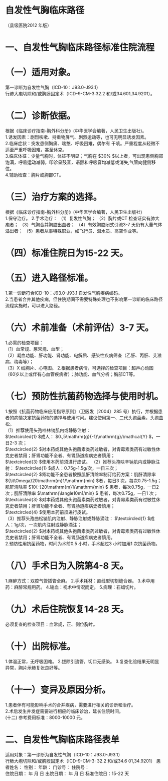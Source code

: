 # 自发性气胸临床路径  
（县级医院2012 年版）  
# 一、自发性气胸临床路径标准住院流程  
# （一）适用对象。  
第一诊断为自发性气胸（ICD-10：J93.0-J93.1）  
行肺大疱切除和/或胸膜固定术（ICD-9-CM-3:32.2 和/或34.601,34.9201）。  
# （二）诊断依据。  
根据《临床诊疗指南-胸外科分册》(中华医学会编著，人民卫生出版社)。  
1.诱发因素：剧烈咳嗽、持重物屏气、剧烈运动等，也可无明显诱发因素。  
2.临床症状：突发患侧胸痛、喘憋、呼吸困难，偶尔有 干咳。严重程度从轻微不适至严重呼吸困难，甚至休克。  
3.临床体征：少量气胸时，体征不明显；气胸在 $30\% $以上者，可出现患侧胸部饱满，呼吸运动减弱，叩诊呈鼓音，语颤和呼吸音均减低或消失,气管向健侧移位。  
4.辅助检查：胸片或胸部CT。  
# （三）治疗方案的选择。  
根据《临床诊疗指南-胸外科分册》(中华医学会编著，人民卫生出版社)  
1.保守治疗。 2.手术治疗： （1）复发性气胸； （2）胸片或CT 检查证实有肺大疱者； （3）气胸合并胸腔出血者； （4）有效胸腔闭式引流3-7 天仍有大量气体溢出者； （5）患者从事特殊职业，如飞行员、潜水员、高空作业等。  
# （四）标准住院日为15-22 天。  
# （五）进入路径标准。  
1.第一诊断符合ICD-10：J93.0-J93.1 自发性气胸疾病编码。  
2.当患者合并其他疾病，但住院期间不需要特殊处理也不影响第一诊断的临床路径流程实施时，可以进入路径。  
# （六）术前准备（术前评估）3-7 天。  
1.必需的检查项目：  
（1）血常规、尿常规、血型；  
（2）凝血功能、肝功能、肾功能、电解质、感染性疾病筛查（乙肝、丙肝、艾滋病、梅毒等）；  
（3）X 线胸片、心电图。 2.根据患者病情，可选择的检查项目：超声心动图（60岁以上或伴有心血管疾病者）；肺功能、血气分析；胸部CT等。  
# （七）预防性抗菌药物选择与使用时机。  
1.按照《抗菌药物临床应用指导原则》（卫医发〔2004〕285 号）执行，并根据患者的病情决定抗菌药物的选择与使用时间。建议使用第一、二代头孢菌素，头孢曲松。  
（1）推荐使用头孢唑林钠肌内或静脉注射：  
$\textcircled{1} $成人： $0.\,5\mathrm{g}{-1}\mathrm{g}/\mathcal{Y} $，一日2-3 次；  
$\textcircled{2} $对本药或其他头孢菌素类药过敏者，对青霉素类药有过敏性休克史者禁用；肝肾功能不全者、有胃肠道疾病史者慎用；  
$\textcircled{3} $使用本药前须进行皮试。 （2）推荐头孢呋辛钠肌内或静脉注射： $\textcircled{1} $成人：0.75g-1.5g/次，一日三次；  
$\textcircled{2} $肾功能不全患者按照肌酐清除率制订给药方案：肌酐清除率 ${\it\Omega}20\mathrm{m}1/\mathrm{min} $者，每日3 次，每次0.75-1.5g；肌酐清除率 $10{-}20\mathrm{m}1/\mathrm{min} $ 患者，每次0.75g，一日2 次；肌酐清除率 $\mathrm{\langle10m1/min} $ 患者，每次0.75g，一日1 次；  
$\textcircled{3} $对本药或其他头孢菌素类药过敏者，对青霉素类药有过敏性休克史者禁用；肝肾功能不全者、有胃肠道疾病史者慎用；  
$\textcircled{4} $使用本药前须进行皮试。  
（3）推荐头孢曲松钠肌内注射、静脉注射或静脉滴注： $\textcircled{1} $成人：1g/次，一次肌内注射或静脉滴注；  
$\textcircled{2} $对本药或其他头孢菌素类药过敏者，对青霉素类药有过敏性休克史者禁用；肝肾功能不全者、有胃肠道疾病史者慎用。  
2.预防性用抗菌药物，时间为术前0.5 小时，手术超过3 小时加用1 次抗菌药物。  
# （八）手术日为入院第4-8 天。  
1.麻醉方式：双腔气管插管全麻。 2.手术耗材：直线型切割缝合器。 3.术中用药：麻醉常规用药。 4.输血：视术中情况而定。 5.病理：石蜡切片。  
# （九）术后住院恢复14-28 天。  
必须复查的检查项目：血常规，正、侧位胸片。  
# （十）出院标准。  
1.体温正常，无呼吸困难。 2.拔除引流管，切口无感染。 3.复查化验结果无明显异常，胸片示肺复张良好等。  
# （十一）变异及原因分析。  
1.患者伴有可能影响手术的合并疾病，需要进行相关的诊断和治疗。  
2.术后发生并发症需要进行相应的临床诊治，延长住院时间。  
(十二) 参考费用标准：8000-10000 元。  
# 二、自发性气胸临床路径表单  
适用对象：第一诊断为自发性气胸（ICD-10：J93.0-J93.1）  
行肺大疱切除和/或胸膜固定术（ICD-9-CM-3: 32.2 和/或34.6 01,34.9201） 患者姓名：           性别：    年龄：    门诊号：       住院号：  
住院日期：   年  月  日    出院日期：   年  月   日     标准住院日：15-22 天  
